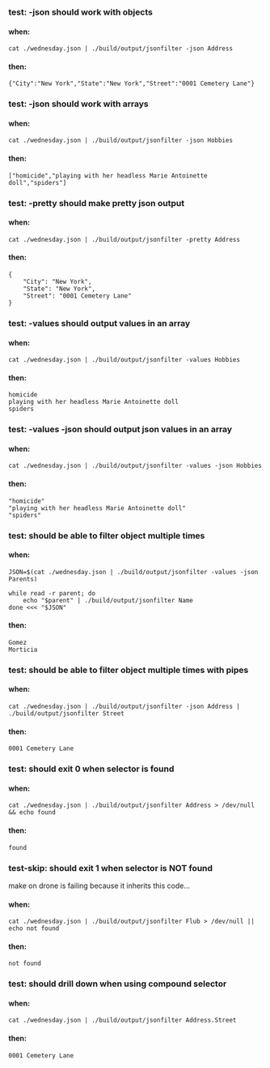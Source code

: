 ### test: -json should work with objects
#### when:
	cat ./wednesday.json | ./build/output/jsonfilter -json Address

#### then:
	{"City":"New York","State":"New York","Street":"0001 Cemetery Lane"}


### test: -json should work with arrays
#### when:
	cat ./wednesday.json | ./build/output/jsonfilter -json Hobbies

#### then:
	["homicide","playing with her headless Marie Antoinette doll","spiders"]


### test: -pretty should make pretty json output
#### when:
	cat ./wednesday.json | ./build/output/jsonfilter -pretty Address

#### then:
	{
	    "City": "New York",
	    "State": "New York",
	    "Street": "0001 Cemetery Lane"
	}


### test: -values should output values in an array
#### when:
	cat ./wednesday.json | ./build/output/jsonfilter -values Hobbies

#### then:
	homicide
	playing with her headless Marie Antoinette doll
	spiders

### test: -values -json should output json values in an array
#### when:
	cat ./wednesday.json | ./build/output/jsonfilter -values -json Hobbies

#### then:
	"homicide"
	"playing with her headless Marie Antoinette doll"
	"spiders"


### test: should be able to filter object multiple times
#### when:
	JSON=$(cat ./wednesday.json | ./build/output/jsonfilter -values -json Parents)
	
	while read -r parent; do
		echo "$parent" | ./build/output/jsonfilter Name
	done <<< "$JSON"

#### then:
	Gomez
	Morticia


### test: should be able to filter object multiple times with pipes
#### when:
	cat ./wednesday.json | ./build/output/jsonfilter -json Address | ./build/output/jsonfilter Street

#### then:
	0001 Cemetery Lane


### test: should exit 0 when selector is found
#### when:
	cat ./wednesday.json | ./build/output/jsonfilter Address > /dev/null && echo found

#### then:
	found

### test-skip: should exit 1 when selector is NOT found 
make on drone is failing because it inherits this code... 
#### when:
	cat ./wednesday.json | ./build/output/jsonfilter Flub > /dev/null || echo not found

#### then:
	not found


### test: should drill down when using compound selector
#### when:
	cat ./wednesday.json | ./build/output/jsonfilter Address.Street

#### then:
	0001 Cemetery Lane

